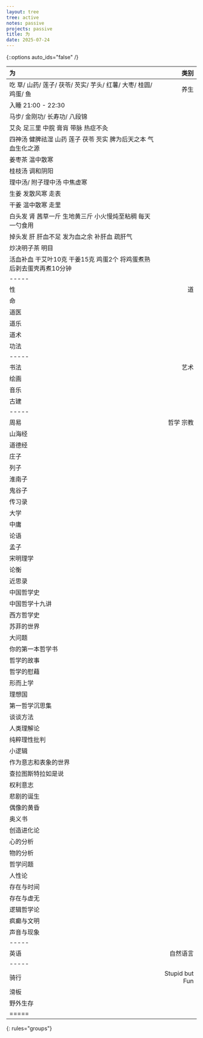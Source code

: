 ```yaml
---
layout: tree
tree: active
notes: passive
projects: passive
title: 为
date: 2025-07-24
---
```



{::options auto_ids="false" /}


| 为                                                                            | 类别                 |
|:------------------------------------------------------------------------------|---------------------:|
| 吃 草/ 山药/ 莲子/ 茯苓/ 芡实/ 芋头/ 红薯/ 大枣/ 桂圆/ 鸡蛋/ 鱼               | 养生                 |
| 入睡 21:00 - 22:30                                                            |                      |
| 马步/ 金刚功/ 长寿功/ 八段锦                                                  |                      |
| 艾灸 足三里 中脘 膏肓 带脉 热症不灸                                           |                      |
| 四神汤 健脾祛湿 山药 莲子 茯苓 芡实 脾为后天之本 气血生化之源                 |                      |
| 姜枣茶 温中散寒                                                               |                      |
| 桂枝汤 调和阴阳                                                               |                      |
| 理中汤/ 附子理中汤 中焦虚寒                                                   |                      |
| 生姜 发散风寒 走表                                                            |                      |
| 干姜 温中散寒 走里                                                            |                      |
| 白头发 肾 茜草一斤 生地黄三斤 小火慢炖至粘稠 每天一勺食用                     |                      |
| 掉头发 肝 肝血不足 发为血之余 补肝血 疏肝气                                   |                      |
| 炒决明子茶 明目                                                               |                      |
| 活血补血 干艾叶10克 干姜15克 鸡蛋2个 将鸡蛋煮熟后剥去蛋壳再煮10分钟           |                      |
|-----
| 性                                                                            | 道                   |
| 命                                                                            |                      |
| 道医                                                                          |                      |
| 道乐                                                                          |                      |
| 道术                                                                          |                      |
| 功法                                                                          |                      |
|-----
| 书法                                                                          | 艺术                 |
| 绘画                                                                          |                      |
| 音乐                                                                          |                      |
| 古建                                                                          |                      |
|-----
| 周易                                                                          | 哲学 宗教            |
| 山海经                                                                        |                      |
| 道德经                                                                        |                      |
| 庄子                                                                          |                      |
| 列子                                                                          |                      |
| 淮南子                                                                        |                      |
| 鬼谷子                                                                        |                      |
| 传习录                                                                        |                      |
| 大学                                                                          |                      |
| 中庸                                                                          |                      |
| 论语                                                                          |                      |
| 孟子                                                                          |                      |
| 宋明理学                                                                      |                      |
| 论衡                                                                          |                      |
| 近思录                                                                        |                      |
| 中国哲学史                                                                    |                      |
| 中国哲学十九讲                                                                |                      |
| 西方哲学史                                                                    |                      |
| 苏菲的世界                                                                    |                      |
| 大问题                                                                        |                      |
| 你的第一本哲学书                                                              |                      |
| 哲学的故事                                                                    |                      |
| 哲学的慰藉                                                                    |                      |
| 形而上学                                                                      |                      |
| 理想国                                                                        |                      |
| 第一哲学沉思集                                                                |                      |
| 谈谈方法                                                                      |                      |
| 人类理解论                                                                    |                      |
| 纯粹理性批判                                                                  |                      |
| 小逻辑                                                                        |                      |
| 作为意志和表象的世界                                                          |                      |
| 查拉图斯特拉如是说                                                            |                      |
| 权利意志                                                                      |                      |
| 悲剧的诞生                                                                    |                      |
| 偶像的黄昏                                                                    |                      |
| 奥义书                                                                        |                      |
| 创造进化论                                                                    |                      |
| 心的分析                                                                      |                      |
| 物的分析                                                                      |                      |
| 哲学问题                                                                      |                      |
| 人性论                                                                        |                      |
| 存在与时间                                                                    |                      |
| 存在与虚无                                                                    |                      |
| 逻辑哲学论                                                                    |                      |
| 疯癫与文明                                                                    |                      |
| 声音与现象                                                                    |                      |
|-----
| 英语                                                                          | 自然语言             |
|-----
| 骑行                                                                          | Stupid but Fun       |
| 滑板                                                                          |                      |
| 野外生存                                                                      |                      |
|=====
{: rules="groups"}

